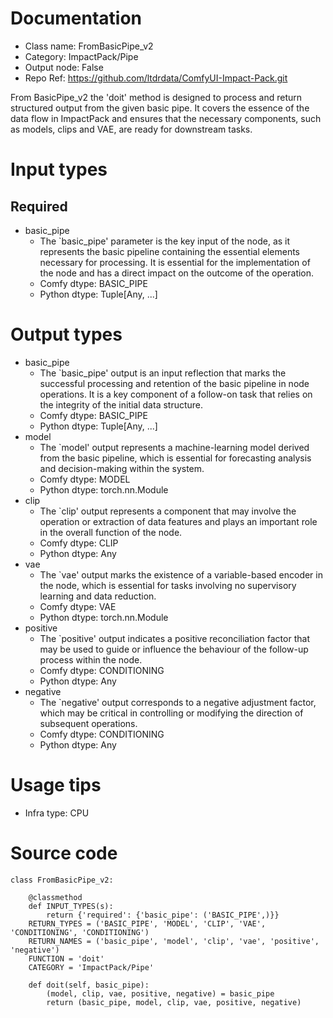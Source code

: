 # Documentation
- Class name: FromBasicPipe_v2
- Category: ImpactPack/Pipe
- Output node: False
- Repo Ref: https://github.com/ltdrdata/ComfyUI-Impact-Pack.git

From BasicPipe_v2 the 'doit' method is designed to process and return structured output from the given basic pipe. It covers the essence of the data flow in ImpactPack and ensures that the necessary components, such as models, clips and VAE, are ready for downstream tasks.

# Input types
## Required
- basic_pipe
    - The `basic_pipe' parameter is the key input of the node, as it represents the basic pipeline containing the essential elements necessary for processing. It is essential for the implementation of the node and has a direct impact on the outcome of the operation.
    - Comfy dtype: BASIC_PIPE
    - Python dtype: Tuple[Any, ...]

# Output types
- basic_pipe
    - The `basic_pipe' output is an input reflection that marks the successful processing and retention of the basic pipeline in node operations. It is a key component of a follow-on task that relies on the integrity of the initial data structure.
    - Comfy dtype: BASIC_PIPE
    - Python dtype: Tuple[Any, ...]
- model
    - The `model' output represents a machine-learning model derived from the basic pipeline, which is essential for forecasting analysis and decision-making within the system.
    - Comfy dtype: MODEL
    - Python dtype: torch.nn.Module
- clip
    - The `clip' output represents a component that may involve the operation or extraction of data features and plays an important role in the overall function of the node.
    - Comfy dtype: CLIP
    - Python dtype: Any
- vae
    - The `vae' output marks the existence of a variable-based encoder in the node, which is essential for tasks involving no supervisory learning and data reduction.
    - Comfy dtype: VAE
    - Python dtype: torch.nn.Module
- positive
    - The `positive' output indicates a positive reconciliation factor that may be used to guide or influence the behaviour of the follow-up process within the node.
    - Comfy dtype: CONDITIONING
    - Python dtype: Any
- negative
    - The `negative' output corresponds to a negative adjustment factor, which may be critical in controlling or modifying the direction of subsequent operations.
    - Comfy dtype: CONDITIONING
    - Python dtype: Any

# Usage tips
- Infra type: CPU

# Source code
```
class FromBasicPipe_v2:

    @classmethod
    def INPUT_TYPES(s):
        return {'required': {'basic_pipe': ('BASIC_PIPE',)}}
    RETURN_TYPES = ('BASIC_PIPE', 'MODEL', 'CLIP', 'VAE', 'CONDITIONING', 'CONDITIONING')
    RETURN_NAMES = ('basic_pipe', 'model', 'clip', 'vae', 'positive', 'negative')
    FUNCTION = 'doit'
    CATEGORY = 'ImpactPack/Pipe'

    def doit(self, basic_pipe):
        (model, clip, vae, positive, negative) = basic_pipe
        return (basic_pipe, model, clip, vae, positive, negative)
```